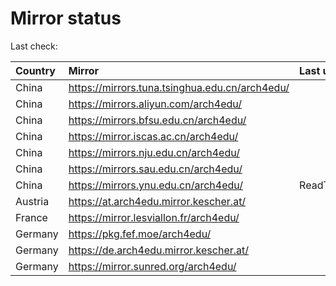 <script src="./time.js"></script>
# Mirror status
Last check: <script type="text/javascript">localize(1685575017.2901285);</script>

|Country|Mirror|Last update|
|:------|:-----|:----------|
|China|https://mirrors.tuna.tsinghua.edu.cn/arch4edu/|<script type="text/javascript">localize(1685559336);</script>|
|China|https://mirrors.aliyun.com/arch4edu/|<script type="text/javascript">localize(1685514829);</script>|
|China|https://mirrors.bfsu.edu.cn/arch4edu/|<script type="text/javascript">localize(1685514829);</script>|
|China|https://mirror.iscas.ac.cn/arch4edu/|<script type="text/javascript">localize(1685559336);</script>|
|China|https://mirrors.nju.edu.cn/arch4edu/|<script type="text/javascript">localize(1685472172);</script>|
|China|https://mirrors.sau.edu.cn/arch4edu/|<script type="text/javascript">localize(1673850842);</script>|
|China|https://mirrors.ynu.edu.cn/arch4edu/|ReadTimeout|
|Austria|https://at.arch4edu.mirror.kescher.at/|<script type="text/javascript">localize(1685514829);</script>|
|France|https://mirror.lesviallon.fr/arch4edu/|<script type="text/javascript">localize(1685514829);</script>|
|Germany|https://pkg.fef.moe/arch4edu/|<script type="text/javascript">localize(1685514829);</script>|
|Germany|https://de.arch4edu.mirror.kescher.at/|<script type="text/javascript">localize(1685514829);</script>|
|Germany|https://mirror.sunred.org/arch4edu/|<script type="text/javascript">localize(1685514829);</script>|

<script src="./tablefilter/tablefilter.js"></script>
<script src="./table.js"></script>
